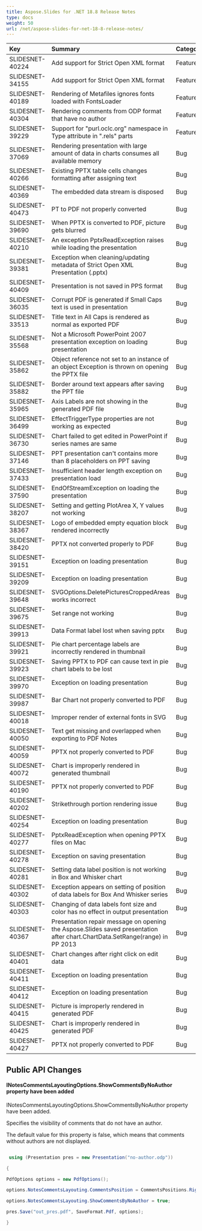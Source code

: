 ```yaml
---
title: Aspose.Slides for .NET 18.8 Release Notes
type: docs
weight: 50
url: /net/aspose-slides-for-net-18-8-release-notes/
---
```


|**Key**|**Summary**|**Category**|
| :- | :- | :- |
|SLIDESNET-40224|Add support for Strict Open XML format|Feature|
|SLIDESNET-34155|Add support for Strict Open XML format|Feature|
|SLIDESNET-40189|Rendering of Metafiles ignores fonts loaded with FontsLoader|Feature|
|SLIDESNET-40304|Rendering comments from ODP format that have no author|Feature|
|SLIDESNET-39229|Support for "purl.oclc.org" namespace in Type attribute in ".rels" parts|Feature|
|SLIDESNET-37069|Rendering presentation with large amount of data in charts consumes all available memory|Bug|
|SLIDESNET-40266|Existing PPTX table cells changes formatting after assigning text|Bug|
|SLIDESNET-40369|The embedded data stream is disposed|Bug|
|SLIDESNET-40473|PT to PDF not properly converted|Bug|
|SLIDESNET-39690|When PPTX is converted to PDF, picture gets blurred|Bug|
|SLIDESNET-40210|An exception PptxReadException raises while loading the presentation|Bug|
|SLIDESNET-39381|Exception when cleaning/updating metadata of Strict Open XML Presentation (.pptx)|Bug|
|SLIDESNET-40409|Presentation is not saved in PPS format|Bug|
|SLIDESNET-36035|Corrupt PDF is generated if Small Caps text is used in presentation|Bug|
|SLIDESNET-33513|Title text in All Caps is rendered as normal as exported PDF|Bug|
|SLIDESNET-35568|Not a Microsoft PowerPoint 2007 presentation exception on loading presentation|Bug|
|SLIDESNET-35862|Object reference not set to an instance of an object Exception is thrown on opening the PPTX file|Bug|
|SLIDESNET-35882|Border around text appears after saving the PPT file|Bug|
|SLIDESNET-35965|Axis Labels are not showing in the generated PDF file|Bug|
|SLIDESNET-36499|EffectTriggerType properties are not working as expected|Bug|
|SLIDESNET-36730|Chart failed to get edited in PowerPoint if series names are same|Bug|
|SLIDESNET-37146|PPT presentation can't contains more than 8 placeholders on PPT saving|Bug|
|SLIDESNET-37433|Insufficient header length exception on presentation load|Bug|
|SLIDESNET-37590|EndOfStreamException on loading the presentation|Bug|
|SLIDESNET-38207|Setting and getting PlotArea X, Y values not working|Bug|
|SLIDESNET-38367|Logo of embedded empty equation block rendered incorrectly|Bug|
|SLIDESNET-38420|PPTX not converted properly to PDF|Bug|
|SLIDESNET-39151|Exception on loading presentation|Bug|
|SLIDESNET-39209|Exception on loading presentation|Bug|
|SLIDESNET-39648|SVGOptions.DeletePicturesCroppedAreas works incorrect|Bug|
|SLIDESNET-39675|Set range not working|Bug|
|SLIDESNET-39913|Data Format label lost when saving pptx|Bug|
|SLIDESNET-39921|Pie chart percentage labels are incorrectly rendered in thumbnail|Bug|
|SLIDESNET-39923|Saving PPTX to PDF can cause text in pie chart labels to be lost|Bug|
|SLIDESNET-39970|Exception on loading presentation|Bug|
|SLIDESNET-39987|Bar Chart not properly converted to PDF|Bug|
|SLIDESNET-40018|Improper render of external fonts in SVG|Bug|
|SLIDESNET-40050|Text get missing and overlapped when exporting to PDF Notes|Bug|
|SLIDESNET-40059|PPTX not properly converted to PDF|Bug|
|SLIDESNET-40072|Chart is improperly rendered in generated thumbnail|Bug|
|SLIDESNET-40190|PPTX not properly converted to PDF|Bug|
|SLIDESNET-40202|Strikethrough portion rendering issue|Bug|
|SLIDESNET-40254|Exception on loading presentation|Bug|
|SLIDESNET-40277|PptxReadException when opening PPTX files on Mac|Bug|
|SLIDESNET-40278|Exception on saving presentation|Bug|
|SLIDESNET-40281|Setting data label position is not working in Box and Whisker chart|Bug|
|SLIDESNET-40302|Exception appears on setting of position of data labels for Box And Whisker series|Bug|
|SLIDESNET-40303|Changing of data labels font size and color has no effect in output presentation|Bug|
|SLIDESNET-40367|Presentation repair message on opening the Aspose.Slides saved presentation after chart.ChartData.SetRange(range) in PP 2013|Bug|
|SLIDESNET-40401|Chart changes after right click on edit data|Bug|
|SLIDESNET-40411|Exception on loading presentation|Bug|
|SLIDESNET-40412|Exception on loading presentation|Bug|
|SLIDESNET-40415|Picture is improperly rendered in generated PDF|Bug|
|SLIDESNET-40425|Chart is improperly rendered in generated PDF|Bug|
|SLIDESNET-40427|PPTX not properly converted to PDF|Bug|
## **Public API Changes**
#### **INotesCommentsLayoutingOptions.ShowCommentsByNoAuthor property have been added**
INotesCommentsLayoutingOptions.ShowCommentsByNoAuthor property have been added.

Specifies the visibility of comments that do not have an author.

The default value for this property is false, which means that comments without authors are not displayed.

``` csharp

 using (Presentation pres = new Presentation("no-author.odp"))

{

PdfOptions options = new PdfOptions();

options.NotesCommentsLayouting.CommentsPosition = CommentsPositions.Right;

options.NotesCommentsLayouting.ShowCommentsByNoAuthor = true;

pres.Save("out_pres.pdf", SaveFormat.Pdf, options);

}

``` 
